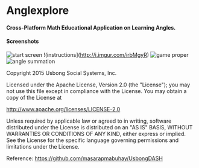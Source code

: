 # Anglexplore
#### Cross-Platform Math Educational Application on Learning Angles. 

#### Screenshots

![start screen](http://i.imgur.com/7kXDPH3)
!(instructions](http://i.imgur.com/irbMgyR)
![game proper](http://i.imgur.com/IDL8gKw)
![angle summation](http://i.imgur.com/hX3dmnz)

Copyright 2015 Usbong Social Systems, Inc.

Licensed under the Apache License, Version 2.0 (the "License"); you may not use this file except in compliance with the License. You may obtain a copy of the License at

http://www.apache.org/licenses/LICENSE-2.0

Unless required by applicable law or agreed to in writing, software distributed under the License is distributed on an "AS IS" BASIS, WITHOUT WARRANTIES OR CONDITIONS OF ANY KIND, either express or implied. See the License for the specific language governing permissions and limitations under the License.

Reference: https://github.com/masarapmabuhay/UsbongDASH
